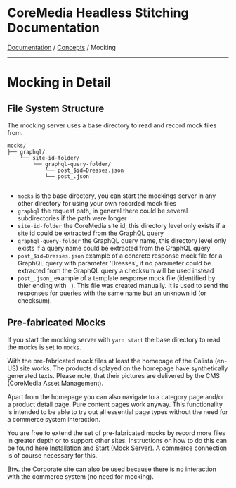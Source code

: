 # CoreMedia Headless Stitching Documentation

[Documentation](../../../../coremedia-headless-stitching/documentation/README.md) / [Concepts](../../../../coremedia-headless-stitching/README.md) / Mocking

---

# Mocking in Detail

## File System Structure

The mocking server uses a base directory to read and record mock files from.

```
mocks/
├── graphql/
    └── site-id-folder/
        └── graphql-query-folder/
            └── post_$id=Dresses.json
            └── post_.json
    
```

- `mocks` is the base directory, you can start the mockings server in any other directory for using
  your own recorded mock files
- `graphql` the request path, in general there could be several subdirectories if the path were longer
- `site-id-folder` the CoreMedia site id, this directory level only exists if a site id
  could be extracted from the GraphQL query
- `graphql-query-folder` the GraphQL query name, this directory level only exists if a query name
  could be extracted from the GraphQL query
- `post_$id=Dresses.json` example of a concrete response mock file for a GraphQL query with parameter 'Dresses',
  if no parameter could be extracted from the GraphQL query a checksum will be used instead
- `post_.json_` example of a template response mock file (identified by thier ending with `_`). 
  This file was created manually. It is used to send the responses for queries with the same name but an
  unknown id (or checksum).
  
## Pre-fabricated Mocks

If you start the mocking server with `yarn start` the base directory to read the
mocks is set to `mocks`.

With the pre-fabricated mock files at least the homepage of the Calista (en-US) site works.
The products displayed on the homepage have synthetically generated texts. Please note, that their
pictures are delivered by the CMS (CoreMedia Asset Management).

Apart from the homepage you can also navigate to a category page and/or a product detail page. Pure content
pages work anyway. This functionality is intended to be able to try out all essential page types without the need
for a commerce system interaction.

You are free to extend the set of pre-fabricated mocks by record more files in greater depth or to support
other sites. Instructions on how to do this can be found here [Installation and Start (Mock Server)](../installation-mocking.md).
A commerce connection is of course necessary for this.

Btw. the Corporate site can also be used because there is no interaction with the commerce system (no need for mocking).
